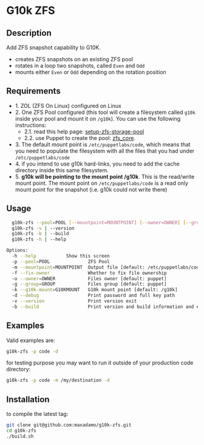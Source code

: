 # G10k ZFS

## Description

Add ZFS snapshot capability to G10K.

* creates ZFS snapshots on an existing ZFS pool
* rotates in a loop two snapshots, called `Even` and `Odd`
* mounts either `Even` or `Odd` depending on the rotation position

## Requirements

* 1\. ZOL (ZFS On Linux) configured on Linux
* 2\. One ZFS Pool configured (this tool will create a filesystem called `g10k` inside your pool and mount it on `/g10k`). You can use the following instructions:
  * 2.1\. read this help page: [setup-zfs-storage-pool](https://tutorials.ubuntu.com/tutorial/setup-zfs-storage-pool)
  * 2.2\. use Puppet to create the pool: [zfs_core](https://forge.puppet.com/puppetlabs/zfs_core).
* 3\.  The default mount point is `/etc/puppetlabs/code`, which means that you need to populate the filesystem with all the files that you had under `/etc/puppetlabs/code`
* 4\. if you intend to use g10k hard-links, you need to add the cache directory inside this same filesystem.
* 5\.  **g10k will be pointing to the mount point /g10k**. This is the read/write mount point. The mount point on `/etc/puppetlabs/code` is a read only mount point for the snapshot (i.e. g10k could not write there)

## Usage

```sh
  g10k-zfs --pool=POOL [--mountpoint=MOUNTPOINT] [--owner=OWNER] [--group=GROUP] [--g10k-mount=G10KMOUNT] [--fix-owner] [--debug]
  g10k-zfs -v | --version
  g10k-zfs -b | --build
  g10k-zfs -h | --help

Options:
  -h --help           Show this screen
  -p --pool=POOL              ZFS Pool
  -m --mountpoint=MOUNTPOINT  Output file [default: /etc/puppetlabs/code]
  -f --fix-owner              Whether to fix file ownership
  -o --owner=OWNER            Files owner [default: puppet]
  -g --group=GROUP            Files group [default: puppet]
  -k --g10k-mount=G10KMOUNT   G10k mount point [default: /g10k]
  -d --debug                  Print password and full key path
  -v --version                Print version exit
  -b --build                  Print version and build information and exit
```

## Examples

Valid examples are:

```sh
g10k-zfs -p code -d
```

for testing purpose you may want to run it outside of your production code directory:

```sh
g10k-zfs -p code -m /my/destination -d
```

## Installation

to compile the latest tag:

```sh
git clone git@github.com:maxadamo/g10k-zfs.git
cd g10k-zfs
./build.sh
```
